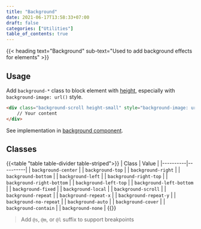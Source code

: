 ```yaml
---
title: "Background"
date: 2021-06-17T13:58:33+07:00
draft: false
categories: ["Utilities"]
table_of_contents: true
---
```


{{< heading text="Background" sub-text="Used to add background effects for elements" >}}

## Usage

Add `background-*` class to block element with [height](/documentation/utilities/height), especially with `background-image: url()` style.

``` html
<div class="background-scroll height-small" style="background-image: url()">
    // Your content
</div>
```

See implementation in [background component](http://localhost:1313/documentation/components/background/#background-by-image).

## Classes

{{<table "table table-divider table-striped">}}
| Class | Value |
|----------|----------|
| `background-center` |
| `background-top` |
| `background-right` |
| `background-bottom` |
| `background-left` |
| `background-right-top` |
| `background-right-bottom` |
| `background-left-top` |
| `background-left-bottom` |
| `background-fixed` |
| `background-local` |
| `background-scroll` |
| `background-repeat` |
| `background-repeat-x` |
| `background-repeat-y` |
| `background-no-repeat` |
| `background-auto` |
| `background-cover` |
| `background-contain` |
| `background-none` |
{{</table>}}

> Add `@s`, `@m`, or `@l` suffix to support breakpoints